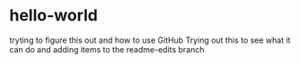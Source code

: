 # hello-world
tryting to figure this out and how to use GitHub
Trying out this to see what it can do and adding items to the readme-edits branch
